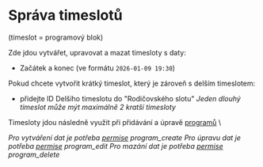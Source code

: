 # Správa timeslotů
(timeslot = programový blok)

Zde jdou vytvářet, upravovat a mazat timesloty s daty:
- Začátek a konec (ve formátu `2026-01-09 19:30`)

Pokud chcete vytvořit krátký timeslot, který je zároveň s delším timeslotem:
- přidejte ID Delšího timeslotu do "Rodičovského slotu"
_Jeden dlouhý timeslot může mýt maximálně 2 kratší timesloty_

Timesloty jdou následně využit při přidávání a úpravě [programů](https://github.com/RVVZtky/RVVZ-docs-temp/blob/master/admin/programs.md)   \

_Pro vytváření dat je potřeba [permise](https://github.com/RVVZtky/RVVZ-docs-temp/blob/master/permissions/README.md) program\_create_
_Pro úpravu dat je potřeba [permise](https://github.com/RVVZtky/RVVZ-docs-temp/blob/master/permissions/README.md) program\_edit_
_Pro mazání dat je potřeba [permise](https://github.com/RVVZtky/RVVZ-docs-temp/blob/master/permissions/README.md) program\_delete_
